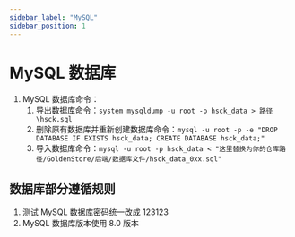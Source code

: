 ```yaml
---
sidebar_label: "MySQL"
sidebar_position: 1
---
```

#  MySQL 数据库

1. MySQL 数据库命令：
   1. 导出数据库命令：`system mysqldump -u root -p hsck_data > 路径\hsck.sql`
   2. 删除原有数据库并重新创建数据库命令：`mysql -u root -p -e "DROP DATABASE IF EXISTS hsck_data; CREATE DATABASE hsck_data;"`
   3. 导入数据库命令：`mysql -u root -p hsck_data < "这里替换为你的仓库路径/GoldenStore/后端/数据库文件/hsck_data_0xx.sql"`

## 数据库部分遵循规则

1. 测试 MySQL 数据库密码统一改成 123123
2. MySQL 数据库版本使用 8.0 版本


